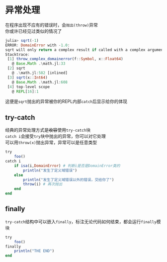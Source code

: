 # 异常处理
在程序出现不应有的错误时，会`抛出(throw)`异常\
你或许已经见过类似的情况了
```jl
julia> sqrt(-1)
ERROR: DomainError with -1.0:
sqrt will only return a complex result if called with a complex argument. Try sqrt(Complex(x)).
Stacktrace:
 [1] throw_complex_domainerror(f::Symbol, x::Float64)
   @ Base.Math .\math.jl:33
 [2] sqrt
   @ .\math.jl:582 [inlined]
 [3] sqrt(x::Int64)
   @ Base.Math .\math.jl:608
 [4] top-level scope
   @ REPL[16]:1
```

这便是`sqrt`抛出的异常被你的REPL内部`catch`后显示给你的体现

## try-catch
经典的异常处理方式是~~收容~~使用`try-catch`块\
`catch i`会接受`try`块中抛出的异常，你可以对它处理\
可以用`throw(x)`抛出异常，异常可以是任意类型
```jl
try
	foo()
catch i
	if isa(i,DomainError) # 判断i是否是DomainError类的
		println("发生了定义域错误")
	else
		println("发生了定义域错误以外的错误，交给你了")
		throw(i) # 再次抛出
	end
end
```

## finally
`try-catch`结构中可以嵌入`finally`，标注无论代码如何结束，都会运行`finally`模块
```julia
try
	foo()
finally
	println("THE END")
end
```
